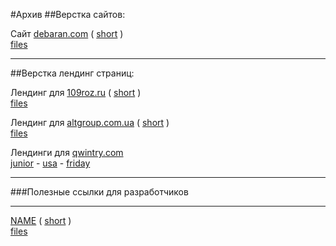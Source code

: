 #Архив
##Верстка сайтов:

Сайт [debaran.com](https://sv-m.github.io/archive/debaran.com/) ( [short](https://tinyurl.com/9xbpn83c) )<br>
[files](/archive/debaran.com) 

----

##Верстка лендинг страниц:

Лендинг для 
[109roz.ru](https://sv-m.github.io/archive/109roz.ru/) ( [short](https://tinyurl.com/yc7cr62r) ) <br>
[files](/archive/109roz.ru)

Лендинг для [altgroup.com.ua](https://sv-m.github.io/archive/altgroup.com.ua/) ( [short](https://tinyurl.com/auh87nzj) ) <br>
[files](/archive/altgroup.com.ua)

Лендинги для [qwintry.com](archive/qwintry.com)  <br>
[junior](https://sv-m.github.io/archive/qwintry.com/001/) -
[usa](https://sv-m.github.io/archive/qwintry.com/002/)  -
[friday](https://sv-m.github.io/archive/qwintry.com/003/) 

-----

###Полезные ссылки для разработчиков


-----

[NAME]() ( [short]() )<br>
[files]()